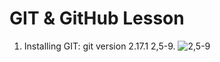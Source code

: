 **GIT & GitHub Lesson**
=======================

1. Installing GIT:
	git version 2.17.1
2,5-9.
	![2,5-9](/screenshots_1/2020-12-13_010243.jpg)


